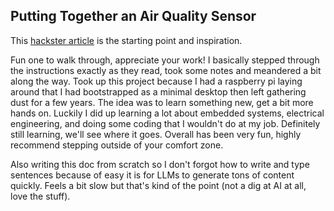 ## Putting Together an Air Quality Sensor

This [hackster article](https://www.hackster.io/david-gherghita/air-quality-monitor-using-raspberry-pi-4-sps30-and-azure-03cb42#code) is the starting point and inspiration. 

Fun one to walk through, appreciate your work!  I basically stepped through the instructions exactly as they read, took some notes and meandered a bit along the way.  Took up this project because I had a raspberry pi laying around that I had bootstrapped as a minimal desktop then left gathering dust for a few years.  The idea was to learn something new, get a bit more hands on.  Luckily I did up learning a lot about embedded systems, electrical engineering, and doing some coding that I wouldn't do at my job.  Definitely still learning, we'll see where it goes.  Overall has been very fun, highly recommend stepping outside of your comfort zone.

Also writing this doc from scratch so I don't forgot how to write and type sentences because of easy it is for LLMs to generate tons of content quickly.  Feels a bit slow but that's kind of the point (not a dig at AI at all, love the stuff).
